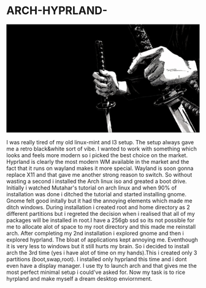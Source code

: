 # ARCH-HYPRLAND-
![MUSASHI](Colourscheme-and-wallpaper/Samurai.jpg)


I was really tired of my old linux-mint and I3 setup. The setup always gave me a retro black&white sort of vibe. I wanted to work with something which looks and feels more modern so i picked the best choice on the market. Hyprland is clearly the most modern WM available in the market and the fact that it runs on wayland makes it more special. Wayland is soon gonna replace X11 and that gave me another strong reason to switch. So without wasting a second i installed the Arch linux iso and greated a boot drive. Initially i watched Mutahar's tutorial on arch linux and when 90% of installation was done i ditched the tutorial and started installing gnome. Gnome felt good initally but it had the annoying elements which made me ditch windows. During installation i created root and home directory as 2 different partitions but i regreted the decision when i realised that all of my packages will be installed in root.I have a 256gb ssd so its not possible for me to allocate alot of space to my root directory and this made me reinstall arch. After completing my 2nd installation i explored gnome and then i explored hyprland. The bloat of applications kept annoying me. Eventhough it is very less to windows but it still hurts my brain. So i decided to install arch the 3rd time (yes i have alot of time on my hands).This i created only 3 partitions (boot,swap,root). I installed only hyprland this time and i dont even have a display manager. I use tty to launch arch and that gives me the most perfect minimal setup i could've asked for. Now my task is to rice hyrpland and make myself a dream desktop enviornment. 